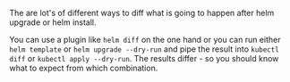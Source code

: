 The are lot's of different ways to diff what is going to happen after helm upgrade or helm install.

You can use a plugin like `helm diff` on the one hand or you can run either `helm template` or `helm upgrade --dry-run`
and pipe the result into `kubectl diff` or `kubectl apply --dry-run`. The results differ - so you should know what to
expect from which combination.
